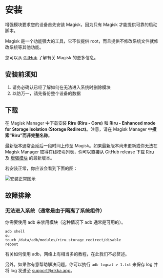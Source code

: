 # 安装

增强模块要求您的设备首先安装 Magisk，因为只有 Magisk 才能提供可靠的启动脚本。

Magisk 是一个功能强大的工具，它不仅提供 root，而且提供不修改系统文件就修改系统等其他功能。

您可以从 [GitHub](https://github.com/topjohnwu/Magisk) 了解有关 Magisk 的更多信息。

## 安装前须知

1. 请务必确认已经了解如何在无法进入系统时删除模块
2. 以防万一，请先备份整个设备的数据

## 下载

在 Magisk Manager 中下载安装 **Riru (Riru - Core)** 和 **Riru - Enhanced mode for Storage Isolation (Storage Redirect)**。注意，请在 Magisk Manager 中**搜索“Riru”而非完整名称**。

最新版本通常会延后一段时间上传至 Magisk。如果最新版本尚未更新或你无法在 Magisk Manager 取得在线模块列表，你可以直接从 GitHub release 下载 [Riru](https://github.com/RikkaApps/Riru/releases) 及 [增强模块](https://github.com/RikkaApps/StorageRedirect-assets/releases/tag/assets) 的最新版本。

若安装正常，你应该会看到下面的图：

<img :src="$withBase('/images/magisk_modules.png')" alt="安装正常图示">

## 故障排除

### 无法进入系统（通常是由于隔离了系统组件）

你需要使用 adb 来禁用模块（这种情况下 adb 通常是可用的）。

```
adb shell
su
touch /data/adb/modules/riru_storage_redirect/disable
reboot
```

有关如何使用 adb，网络上有相当多的教程，在此我们不必赘述。

另外，如果你有意帮助解决问题，你可以执行 `adb logcat > 1.txt` 来保存 log 并将 log 发送至 [support@rikka.app](mailto://support@rikka.app)。